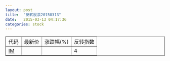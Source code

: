```yaml
---
layout: post
title:  "反转股票20150313"
date:   2015-03-13 04:17:36
categories: stock
---
```


<script type="text/javascript">
var stockList = []
stockList.push('gb_im');
</script>

<table border="1">
 <tr>
 <td>代码</td>
  <td>最新价</td>
  <td>涨跌幅(%)</td>
 <td>反转指数</td>
</tr>
  <tr id="im"><td><a href="http://stock.finance.sina.com.cn/usstock/quotes/IM.html" target="_blank">IM</a></td><td></td><td></td><td>4</td></tr>
</table>
